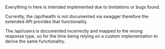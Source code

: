 Everything in here is intended implemented due to limitations or bugs found.

Currently, the /api/health is not documented via swagger therefore the extended API provides that functionality.

The /api/users is documented incorrectly and mapped to the wrong response type, so for the time being relying on a 
custom implementation to derive the same functionality.